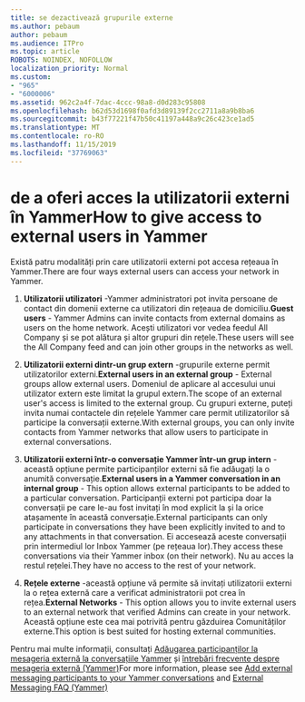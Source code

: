 ```yaml
---
title: se dezactivează grupurile externe
ms.author: pebaum
author: pebaum
ms.audience: ITPro
ms.topic: article
ROBOTS: NOINDEX, NOFOLLOW
localization_priority: Normal
ms.custom:
- "965"
- "6000006"
ms.assetid: 962c2a4f-7dac-4ccc-98a8-d0d283c95808
ms.openlocfilehash: b62d53d1698f0afd3d89139f2cc2711a8a9b8ba6
ms.sourcegitcommit: b43f77221f47b50c41197a448a9c26c423ce1ad5
ms.translationtype: MT
ms.contentlocale: ro-RO
ms.lasthandoff: 11/15/2019
ms.locfileid: "37769063"
---
```

# <a name="how-to-give-access-to-external-users-in-yammer"></a><span data-ttu-id="6603f-102">de a oferi acces la utilizatorii externi în Yammer</span><span class="sxs-lookup"><span data-stu-id="6603f-102">How to give access to external users in Yammer</span></span>

<span data-ttu-id="6603f-103">Există patru modalități prin care utilizatorii externi pot accesa rețeaua în Yammer.</span><span class="sxs-lookup"><span data-stu-id="6603f-103">There are four ways external users can access your network in Yammer.</span></span>
  
1. <span data-ttu-id="6603f-104">**Utilizatorii utilizatori** -Yammer administratori pot invita persoane de contact din domenii externe ca utilizatori din rețeaua de domiciliu.</span><span class="sxs-lookup"><span data-stu-id="6603f-104">**Guest users** - Yammer Admins can invite contacts from external domains as users on the home network.</span></span> <span data-ttu-id="6603f-105">Acești utilizatori vor vedea feedul All Company și se pot alătura și altor grupuri din rețele.</span><span class="sxs-lookup"><span data-stu-id="6603f-105">These users will see the All Company feed and can join other groups in the networks as well.</span></span>

2. <span data-ttu-id="6603f-106">**Utilizatorii externi dintr-un grup extern** -grupurile externe permit utilizatorilor externi.</span><span class="sxs-lookup"><span data-stu-id="6603f-106">**External users in an external group** - External groups allow external users.</span></span> <span data-ttu-id="6603f-107">Domeniul de aplicare al accesului unui utilizator extern este limitat la grupul extern.</span><span class="sxs-lookup"><span data-stu-id="6603f-107">The scope of an external user's access is limited to the external group.</span></span> <span data-ttu-id="6603f-108">Cu grupuri externe, puteți invita numai contactele din rețelele Yammer care permit utilizatorilor să participe la conversații externe.</span><span class="sxs-lookup"><span data-stu-id="6603f-108">With external groups, you can only invite contacts from Yammer networks that allow users to participate in external conversations.</span></span>

3. <span data-ttu-id="6603f-109">**Utilizatorii externi într-o conversație Yammer într-un grup intern** -această opțiune permite participanților externi să fie adăugați la o anumită conversație.</span><span class="sxs-lookup"><span data-stu-id="6603f-109">**External users in a Yammer conversation in an internal group** - This option allows external participants to be added to a particular conversation.</span></span> <span data-ttu-id="6603f-110">Participanții externi pot participa doar la conversații pe care le-au fost invitați în mod explicit la și la orice atașamente în această conversație.</span><span class="sxs-lookup"><span data-stu-id="6603f-110">External participants can only participate in conversations they have been explicitly invited to and to any attachments in that conversation.</span></span> <span data-ttu-id="6603f-111">Ei accesează aceste conversații prin intermediul lor Inbox Yammer (pe rețeaua lor).</span><span class="sxs-lookup"><span data-stu-id="6603f-111">They access these conversations via their Yammer inbox (on their network).</span></span> <span data-ttu-id="6603f-112">Nu au acces la restul rețelei.</span><span class="sxs-lookup"><span data-stu-id="6603f-112">They have no access to the rest of your network.</span></span>

4. <span data-ttu-id="6603f-113">**Rețele externe** -această opțiune vă permite să invitați utilizatorii externi la o rețea externă care a verificat administratorii pot crea în rețea.</span><span class="sxs-lookup"><span data-stu-id="6603f-113">**External Networks** - This option allows you to invite external users to an external network that verified Admins can create in your network.</span></span> <span data-ttu-id="6603f-114">Această opțiune este cea mai potrivită pentru găzduirea Comunităților externe.</span><span class="sxs-lookup"><span data-stu-id="6603f-114">This option is best suited for hosting external communities.</span></span>

<span data-ttu-id="6603f-115">Pentru mai multe informații, consultați [Adăugarea participanților la mesageria externă la conversațiile Yammer](https://docs.microsoft.com/yammer/work-with-external-users/add-external-participants) și [întrebări frecvente despre mesageria externă (Yammer)](https://docs.microsoft.com/yammer/work-with-external-users/external-messaging-faq)</span><span class="sxs-lookup"><span data-stu-id="6603f-115">For more information, please see [Add external messaging participants to your Yammer conversations](https://docs.microsoft.com/yammer/work-with-external-users/add-external-participants) and [External Messaging FAQ (Yammer)](https://docs.microsoft.com/yammer/work-with-external-users/external-messaging-faq)</span></span>
  